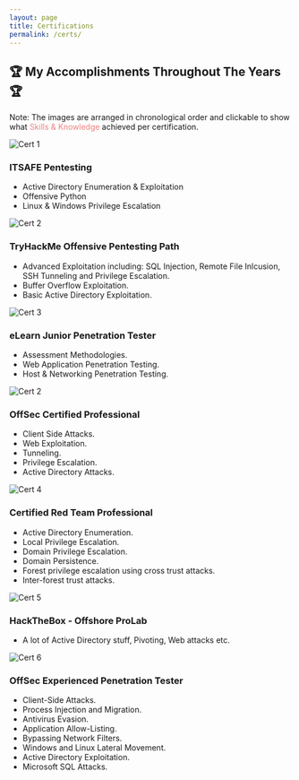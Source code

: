 ```yaml
---
layout: page
title: Certifications
permalink: /certs/
---
```


<h2 class="certs-title">🏆 My Accomplishments Throughout The Years 🏆</h2>

<p class="chronological-note">Note: The images are arranged in chronological order and clickable to show what <span style="color: lightcoral;">Skills & Knowledge</span> achieved per certification.</p>

<div class="cert-cards-container">

  <a class="cert-card-link">
    <div class="cert-card">
      <div class="cert-card-inner">
        <div class="cert-card-image">
          <img src="/assets/img/certs/ITSAFE.png" alt="Cert 1">
        </div>
        <div class="cert-card-back">
          <div class="content">
            <h3>ITSAFE Pentesting</h3>
            <ul>
              <li>Active Directory Enumeration & Exploitation</li>
              <li>Offensive Python</li>
              <li>Linux & Windows Privilege Escalation</li>
            </ul>
          </div>
        </div>
      </div>
    </div>
  </a>

  <a class="cert-card-link">
    <div class="cert-card">
      <div class="cert-card-inner">
        <div class="cert-card-image">
          <img src="/assets/img/certs/THM.png" alt="Cert 2">
        </div>
        <div class="cert-card-back">
          <div class="content">
            <h3>TryHackMe Offensive Pentesting Path</h3>
            <ul>
              <li>Advanced Exploitation including: SQL Injection, Remote File Inlcusion, SSH Tunneling and Privilege Escalation.</li>
              <li>Buffer Overflow Exploitation.</li>
              <li>Basic Active Directory Exploitation.</li>
            </ul>
          </div>
        </div>
      </div>
    </div>
  </a>

  <a class="cert-card-link">
    <div class="cert-card">
      <div class="cert-card-inner">
        <div class="cert-card-image">
          <img src="/assets/img/certs/EJPT.png" alt="Cert 3">
        </div>
        <div class="cert-card-back">
          <div class="content">
            <h3>eLearn Junior Penetration Tester</h3>
            <ul>
              <li>Assessment Methodologies.</li>
              <li>Web Application Penetration Testing.</li>
              <li>Host & Networking Penetration Testing.</li>
            </ul>
          </div>
        </div>
      </div>
    </div>
  </a>

  <!-- Repeat for other certifications -->
  <a class="cert-card-link">
    <div class="cert-card">
      <div class="cert-card-inner">
        <div class="cert-card-image">
          <img src="/assets/img/certs/OSCP.png" alt="Cert 2">
        </div>
        <div class="cert-card-back">
          <div class="content">
            <h3>OffSec Certified Professional</h3>
            <ul>
              <li>Client Side Attacks.</li>
              <li>Web Exploitation.</li>
              <li>Tunneling.</li>
              <li>Privilege Escalation.</li>
              <li>Active Directory Attacks.</li>
            </ul>
          </div>
        </div>
      </div>
    </div>
  </a>

  <a class="cert-card-link">
    <div class="cert-card">
      <div class="cert-card-inner">
        <div class="cert-card-image">
          <img src="/assets/img/certs/CRTP.png" alt="Cert 4">
        </div>
        <div class="cert-card-back">
          <div class="content">
            <h3>Certified Red Team Professional</h3>
            <ul>
              <li>Active Directory Enumeration.</li>
              <li>Local Privilege Escalation.</li>
              <li>Domain Privilege Escalation.</li>
              <li>Domain Persistence.</li>
              <li>Forest privilege escalation using cross trust attacks.</li>
              <li>Inter-forest trust attacks.</li>
            </ul>
          </div>
        </div>
      </div>
    </div>
  </a>

  <a class="cert-card-link">
    <div class="cert-card">
      <div class="cert-card-inner">
        <div class="cert-card-image">
          <img src="/assets/img/certs/HTB-Offshore.png" alt="Cert 5">
        </div>
        <div class="cert-card-back">
          <div class="content">
            <h3>HackTheBox - Offshore ProLab</h3>
            <ul>
              <li>A lot of Active Directory stuff, Pivoting, Web attacks etc.</li>
            </ul>
          </div>
        </div>
      </div>
    </div>
  </a>

  <a class="cert-card-link">
    <div class="cert-card">
      <div class="cert-card-inner">
        <div class="cert-card-image">
          <img src="/assets/img/certs/OSEP.png" alt="Cert 6">
        </div>
        <div class="cert-card-back">
          <div class="content">
            <h3>OffSec Experienced Penetration Tester</h3>
            <ul>
              <li>Client-Side Attacks.</li>
              <li>Process Injection and Migration.</li>
              <li>Antivirus Evasion.</li>
              <li>Application Allow-Listing.</li>
              <li>Bypassing Network Filters.</li>
              <li>Windows and Linux Lateral Movement.</li>
              <li>Active Directory Exploitation.</li>
              <li>Microsoft SQL Attacks.</li>
            </ul>
          </div>
        </div>
      </div>
    </div>
  </a>
  
</div>

<script>
document.querySelectorAll('.cert-card').forEach(card => {
  card.addEventListener('click', function() {
    this.classList.toggle('clicked');
  });
});
</script>

